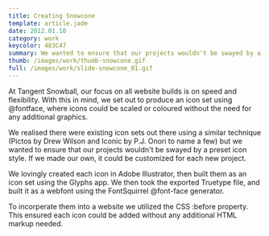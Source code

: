 ```yaml
---
title: Creating Snowcone
template: article.jade
date: 2012.01.10
category: work
keycolor: 483C47
summary: We wanted to ensure that our projects wouldn't be swayed by a preset icon style. If we made our own, it could be customized for each new project.
thumb: /images/work/thumb-snowcone.gif
full: /images/work/slide-snowcone_01.gif
---
```

At Tangent Snowball, our focus on all website builds is on speed and flexibility. With this in mind, we set out to produce an icon set using @fontface, where icons could be scaled or coloured without the need for any additional graphics.

We realised there were existing icon sets out there using a similar technique (Pictos by Drew Wilson and Iconic by P.J. Onori to name a few) but we wanted to ensure that our projects wouldn't be swayed by a preset icon style. If we made our own, it could be customized for each new project.

We lovingly created each icon in Adobe Illustrator, then built them as an icon set using the Glyphs app. We then took the exported Truetype file, and built it as a webfont using the FontSquirrel @font-face generator.

To incorperate them into a website we utilized the CSS :before property. This ensured each icon could be added without any additional HTML markup needed.
